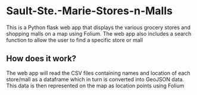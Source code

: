 # Sault-Ste.-Marie-Stores-n-Malls
This is a Python flask web app that displays the various grocery stores and shopping malls on a map using Folium. The web app also includes a search function to allow the user to find a specific store or mall 

## How does it work?
The web app will read the CSV files containing names and location of each store/mall as a dataframe which in turn is converted into GeoJSON data. This data is then represented on the map as location points using Folium

